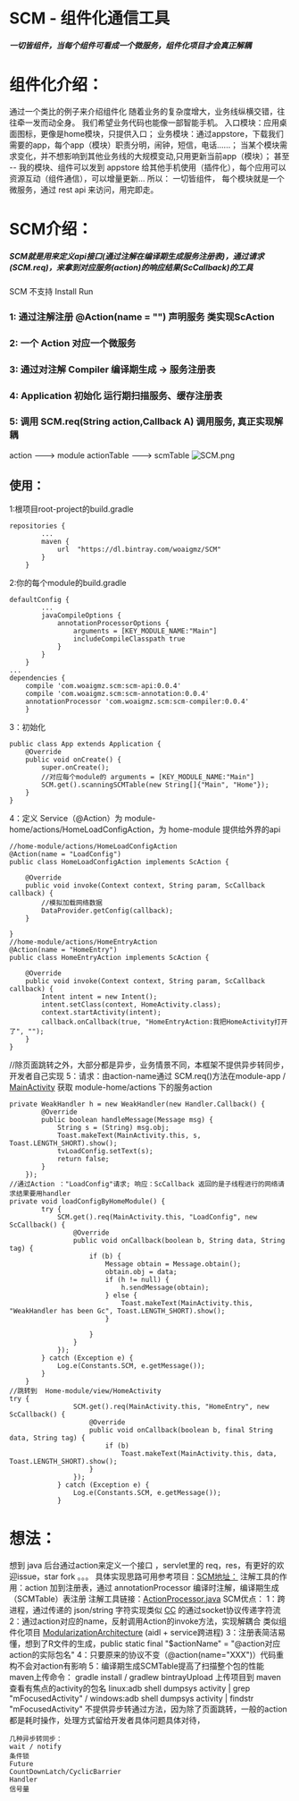 # SCM - 组件化通信工具
#####  一切皆组件，当每个组件可看成一个微服务，组件化项目才会真正解耦
# 组件化介绍：
通过一个类比的例子来介绍组件化
随着业务的复杂度增大，业务线纵横交错，往往牵一发而动全身。
我们希望业务代码也能像一部智能手机。
入口模块：应用桌面图标，更像是home模块，只提供入口；
业务模块：通过appstore，下载我们需要的app，每个app（模块）职责分明，闹钟，短信，电话......；
当某个模块需求变化，并不想影响到其他业务线的大规模变动,只用更新当前app（模块）；
甚至 -- 我的模块、组件可以发到 appstore 给其他手机使用（插件化），每个应用可以资源互动（组件通信），可以增量更新…
所以：
一切皆组件，
每个模块就是一个微服务，通过 rest api 来访问，用完即走。

# SCM介绍：
##### SCM就是用来定义api接口(通过注解在编译期生成服务注册表)，通过请求(SCM.req)，来拿到对应服务(action)的响应结果(ScCallback)的工具
SCM 不支持 Install Run
### 1: 通过注解注册 @Action(name = "") 声明服务 类实现ScAction 
### 2: 一个 Action 对应一个微服务
### 3: 通过对注解 Compiler 编译期生成 -> 服务注册表
### 4: Application 初始化 运行期扫描服务、缓存注册表
### 5: 调用 SCM.req(String action,Callback A) 调用服务, 真正实现解耦
action  ---> module actionTable  --->  scmTable
![SCM.png](https://upload-images.jianshu.io/upload_images/8886407-2b1024e63dfdbe4e.png?imageMogr2/auto-orient/strip%7CimageView2/2/w/1240)
## 使用：
1:根项目root-project的build.gradle
```
repositories {
        ...
        maven {
            url  "https://dl.bintray.com/woaigmz/SCM"
        }
    }
```
2:你的每个module的build.gradle
```
defaultConfig {
        ...
        javaCompileOptions {
            annotationProcessorOptions {
                arguments = [KEY_MODULE_NAME:"Main"]
                includeCompileClasspath true
            }
        }
    }
...
dependencies {
    compile 'com.woaigmz.scm:scm-api:0.0.4'
    compile 'com.woaigmz.scm:scm-annotation:0.0.4'
    annotationProcessor 'com.woaigmz.scm:scm-compiler:0.0.4'
    }
```
3：初始化
```
public class App extends Application {
    @Override
    public void onCreate() {
        super.onCreate();
        //对应每个module的 arguments = [KEY_MODULE_NAME:"Main"]
        SCM.get().scanningSCMTable(new String[]{"Main", "Home"});
    }
}
```
4：定义 Service（@Action）为 module-home/actions/HomeLoadConfigAction，为 home-module 提供给外界的api
```
//home-module/actions/HomeLoadConfigAction 
@Action(name = "LoadConfig")
public class HomeLoadConfigAction implements ScAction {

    @Override
    public void invoke(Context context, String param, ScCallback callback) {
        //模拟加载网络数据
        DataProvider.getConfig(callback);
    }

}
//home-module/actions/HomeEntryAction 
@Action(name = "HomeEntry")
public class HomeEntryAction implements ScAction {

    @Override
    public void invoke(Context context, String param, ScCallback callback) {
        Intent intent = new Intent();
        intent.setClass(context, HomeActivity.class);
        context.startActivity(intent);
        callback.onCallback(true, "HomeEntryAction:我把HomeActivity打开了", "");
    }
}
```

//除页面跳转之外，大部分都是异步，业务情景不同，本框架不提供异步转同步，开发者自己实现
5：请求：由action-name通过 SCM.req()方法在module-app / [MainActivity](https://github.com/woaigmz/SCM/blob/master/app/src/main/java/com/woaiqw/simpledemo/MainActivity.java) 获取 module-home/actions 下的服务action
```
private WeakHandler h = new WeakHandler(new Handler.Callback() {
        @Override
        public boolean handleMessage(Message msg) {
            String s = (String) msg.obj;
            Toast.makeText(MainActivity.this, s, Toast.LENGTH_SHORT).show();
            tvLoadConfig.setText(s);
            return false;
        }
    });
//通过Action ："LoadConfig"请求; 响应：ScCallback 返回的是子线程进行的网络请求结果要用handler
private void loadConfigByHomeModule() {
        try {
            SCM.get().req(MainActivity.this, "LoadConfig", new ScCallback() {
                @Override
                public void onCallback(boolean b, String data, String tag) {
                    if (b) {
                        Message obtain = Message.obtain();
                        obtain.obj = data;
                        if (h != null) {
                            h.sendMessage(obtain);
                        } else {
                            Toast.makeText(MainActivity.this, "WeakHandler has been Gc", Toast.LENGTH_SHORT).show();
                        }

                    }
                }
            });
        } catch (Exception e) {
            Log.e(Constants.SCM, e.getMessage());
        }
    }
//跳转到  Home-module/view/HomeActivity
try {
                SCM.get().req(MainActivity.this, "HomeEntry", new ScCallback() {
                    @Override
                    public void onCallback(boolean b, final String data, String tag) {
                        if (b)
                            Toast.makeText(MainActivity.this, data, Toast.LENGTH_SHORT).show();
                    }
                });
            } catch (Exception e) {
                Log.e(Constants.SCM, e.getMessage());
            }
```
# 想法：
想到 java 后台通过action来定义一个接口 ，servlet里的 req，res，有更好的欢迎issue，star fork 。。。
具体实现思路可用参考项目：[SCM地址：](https://github.com/woaigmz/SCM)
注解工具的作用：action 加到注册表，通过 annotationProcessor 编译时注解，编译期生成（SCMTable）表注册
注解工具链接：[ActionProcessor.java](https://github.com/woaigmz/SCM/blob/67f8236f029388b6791b822ffcc27c242b828150/scm-compiler/src/main/java/com/woaiqw/scm_compiler/processor/ActionProcessor.java)
SCM优点：
1：跨进程，通过传递的 json/string 字符实现类似 [CC](https://github.com/luckybilly/CC) 的通过socket协议传递字符流
2：通过action对应的name，反射调用Action的invoke方法，实现解耦合 类似组件化项目 [ModularizationArchitecture](https://github.com/SpinyTech/ModularizationArchitecture) (aidl + service跨进程)
3：注册表简洁易懂，想到了R文件的生成，public static final  "$actionName" = "@action对应action的实际包名"
4：只要原来的协议不变（@action(name="XXX")）代码重构不会对action有影响
5：编译期生成SCMTable提高了扫描整个包的性能
maven上传命令：
gradle install  /  gradlew bintrayUpload  上传项目到 maven
查看有焦点的activity的包名
linux:adb shell dumpsys activity | grep "mFocusedActivity" / windows:adb shell dumpsys activity | findstr "mFocusedActivity"
不提供异步转通过方法，因为除了页面跳转，一般的action都是耗时操作，处理方式留给开发者具体问题具体对待，
```
几种异步转同步：
wait / notify
条件锁
Future
CountDownLatch/CyclicBarrier
Handler
信号量
```


